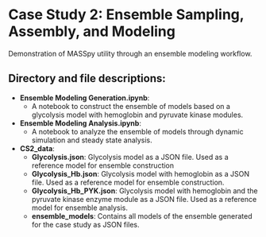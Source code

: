 # Case Study 2: Ensemble Sampling, Assembly, and Modeling

Demonstration of MASSpy utility through an ensemble modeling workflow.

## Directory and file descriptions:
* **Ensemble Modeling Generation.ipynb**: 
  * A notebook to construct the ensemble of models based on a glycolysis model with hemoglobin and pyruvate kinase modules. 
* **Ensemble Modeling Analysis.ipynb**: 
  * A notebook to analyze the ensemble of models through dynamic simulation and steady state analysis. 
* **CS2_data**: 
  * **Glycolysis.json**: Glycolysis model as a JSON file. Used as a reference model for ensemble construction
  * **Glycolysis_Hb.json**: Glycolysis model with hemoglobin as a JSON file. Used as a reference model for ensemble construction.
  * **Glycolysis_Hb_PYK.json**: Glycolysis model with hemoglobin and the pyruvate kinase enzyme module as a JSON file. Used as a reference model for ensemble analysis.
  * **ensemble_models**: Contains all models of the ensemble generated for the case study as JSON files.
